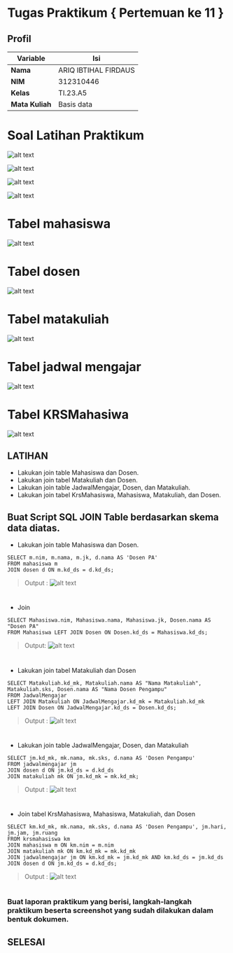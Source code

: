 # Tugas Praktikum { Pertemuan ke 11 }

## Profil
| Variable | Isi |
| -------- | --- |
| **Nama** | ARIQ IBTIHAL FIRDAUS |
| **NIM** | 312310446 |
| **Kelas** | TI.23.A5 |
| **Mata Kuliah** | Basis data |

# Soal Latihan Praktikum 

![alt text](<gambar/tabel M.png>)

![alt text](<gambar/tabel D&MK.png>)

![alt text](<gambar/tabel JM.png>)

![alt text](<gambar/tabel KRSM.png>)

# Tabel mahasiswa
![alt text](<gambar/img 1.png>)

# Tabel dosen
![alt text](<gambar/img 2.png>)

# Tabel matakuliah
![alt text](<gambar/img 3.png>)

# Tabel jadwal mengajar
![alt text](<gambar/img 4.png>)

# Tabel KRSMahasiwa
![alt text](<gambar/img 5.png>)

## LATIHAN

- Lakukan join table Mahasiswa dan Dosen.
- Lakukan join tabel Matakuliah dan Dosen.
- Lakukan join table JadwalMengajar, Dosen, dan Matakuliah.
- Lakukan join tabel KrsMahasiswa, Mahasiswa, Matakuliah, dan Dosen.

## Buat Script SQL JOIN Table berdasarkan skema data diatas.

- Lakukan join table Mahasiswa dan Dosen.
```
SELECT m.nim, m.nama, m.jk, d.nama AS 'Dosen PA'
FROM mahasiswa m
JOIN dosen d ON m.kd_ds = d.kd_ds;
```
>Output :
![alt text](<gambar/img 6.png>)
#
- Join
```
SELECT Mahasiswa.nim, Mahasiswa.nama, Mahasiswa.jk, Dosen.nama AS "Dosen PA"
FROM Mahasiswa LEFT JOIN Dosen ON Dosen.kd_ds = Mahasiswa.kd_ds;
```
>Output:
![alt text](<gambar/img 7.png>)
#

- Lakukan join tabel Matakuliah dan Dosen
```
SELECT Matakuliah.kd_mk, Matakuliah.nama AS "Nama Matakuliah", Matakuliah.sks, Dosen.nama AS "Nama Dosen Pengampu"
FROM JadwalMengajar
LEFT JOIN Matakuliah ON JadwalMengajar.kd_mk = Matakuliah.kd_mk
LEFT JOIN Dosen ON JadwalMengajar.kd_ds = Dosen.kd_ds;
```
>Output :
![alt text](<gambar/img 8.png>)
#
- Lakukan join table JadwalMengajar, Dosen, dan Matakuliah
```
SELECT jm.kd_mk, mk.nama, mk.sks, d.nama AS 'Dosen Pengampu'
FROM jadwalmengajar jm
JOIN dosen d ON jm.kd_ds = d.kd_ds
JOIN matakuliah mk ON jm.kd_mk = mk.kd_mk;
```
>Output :
![alt text](<gambar/img 9.png>)
#
-  Join tabel KrsMahasiswa, Mahasiswa, Matakuliah, dan Dosen
```
SELECT km.kd_mk, mk.nama, mk.sks, d.nama AS 'Dosen Pengampu', jm.hari, jm.jam, jm.ruang
FROM krsmahasiswa km
JOIN mahasiswa m ON km.nim = m.nim
JOIN matakuliah mk ON km.kd_mk = mk.kd_mk
JOIN jadwalmengajar jm ON km.kd_mk = jm.kd_mk AND km.kd_ds = jm.kd_ds
JOIN dosen d ON jm.kd_ds = d.kd_ds;
```
>Output :
![alt text](<gambar/img 10.png>)
#

### Buat laporan praktikum yang berisi, langkah-langkah praktikum beserta screenshot yang sudah dilakukan dalam bentuk dokumen.

## SELESAI
